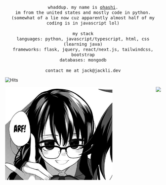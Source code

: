 <p align="center">
  <samp>whaddup. my name is <a href="https://github.com/jckli">ohashi</a>.
    <br> 
    im from the united states and mostly code in python.
    <br>
    (somewhat of a lie now cuz apparently almost half of my coding is in javascript lol)
    <br>
    <br>
    my stack
    <br>
    languages: python, javascript/typescript, html, css (learning java)
    <br>
    frameworks: flask, jquery, react/next.js, tailwindcss, bootstrap
    <br>
    databases: mongodb
    <br>
    <br>
    contact me at jack@jackli.dev
  </samp>
</p>

![Hits](https://hits.link/hits?url=https%3A%2F%2Fgithub.com%2Fjckli&bgRight=FAA0A0)

<img src="https://github.com/jckli/jckli/blob/main/picture.jpg" align="left" width="auto" height="300"/>
<a href="https://top.gg/bot/880694914365685781">
  <img src="https://lanyard.cnrad.dev/api/326498384758308875?idleMessage=Doing%20Nothing%20:)" align="right" />
</a>
